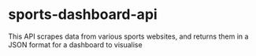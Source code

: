 # sports-dashboard-api
This API scrapes data from various sports websites, and returns them in a JSON format for a dashboard to visualise
